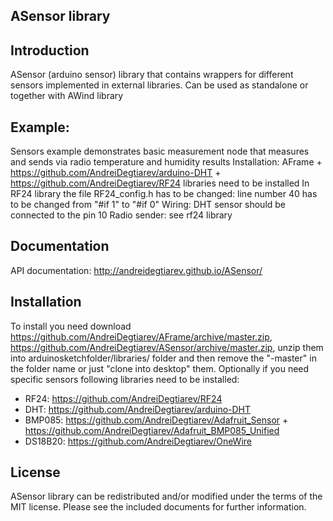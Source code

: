 ASensor library
-------------
Introduction
------------
ASensor (arduino sensor) library that contains wrappers for different sensors implemented in external libraries. Can be used as standalone or together with AWind library

Example:
--------
Sensors example demonstrates basic measurement node that measures and sends via radio temperature and humidity results
Installation: AFrame + https://github.com/AndreiDegtiarev/arduino-DHT + https://github.com/AndreiDegtiarev/RF24 libraries need to be installed
In RF24 library the file RF24_config.h has to be changed: line number 40 has to be changed from "#if 1" to "#if 0"
Wiring: DHT sensor should be connected to the pin 10
Radio sender: see rf24 library

Documentation
------------
API documentation: http://andreidegtiarev.github.io/ASensor/

Installation
------------
To install you need download https://github.com/AndreiDegtiarev/AFrame/archive/master.zip, https://github.com/AndreiDegtiarev/ASensor/archive/master.zip, unzip them into arduinosketchfolder/libraries/ folder and then remove the "-master" in the folder name or just "clone into desktop" them.
Optionally if you need specific sensors following libraries need to be installed:
* RF24:    https://github.com/AndreiDegtiarev/RF24
* DHT:     https://github.com/AndreiDegtiarev/arduino-DHT
* BMP085:  https://github.com/AndreiDegtiarev/Adafruit_Sensor + https://github.com/AndreiDegtiarev/Adafruit_BMP085_Unified
* DS18B20: https://github.com/AndreiDegtiarev/OneWire

License
------------
ASensor library can be redistributed and/or modified under the terms of the MIT license. Please see the included documents for further information.
